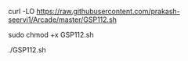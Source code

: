 curl -LO https://raw.githubusercontent.com/prakash-seervi1/Arcade/master/GSP112.sh

sudo chmod +x GSP112.sh

./GSP112.sh